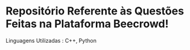 # Repositório Referente às Questões Feitas na Plataforma Beecrowd!

Linguagens Utilizadas : C++, Python
